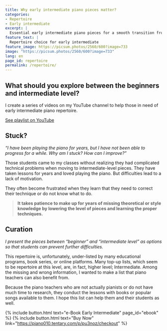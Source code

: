 ```yaml
---
title: Why early intermediate piano pieces matter? 
categories:
- Repertoire
- Early intermediate
excerpt: |
  Essential early intermediate piano pieces for a smooth transition from beginner to intermediate. Curated YouTube playlist and eBook help students tackle technical challenges and avoid frustration. Ideal for self-learners and teachers, fills gaps in traditional resources, empowering confident progress.
feature_text: |
  Repertoire choice for early intermediate
feature_image: https://picsum.photos/2560/600?image=733
image: "https://picsum.photos/2560/600?image=733"
lang: en
page_id: repertoire
permalink: /repertoire/
---
```


## What should you explore between the beginners and intermediate level?

​I create a series of videos on my YouTube channel to help those in need of early intermediate piano repertoire.

​[See playlist on YouTube](https://www.youtube.com/playlist?list=PLoEVTzF1FSNF3wVZ9sMMEoSVKzxYDL5Zk) 

## Stuck?

_“I have been playing the piano for years, but I have not been able to progress for a while. Why am I stuck? How can I improve?”_

Those students came to my classes without realizing they had complicated technical problems when moving to intermediate-level pieces. They have taken lessons for years and loved playing the piano. But difficulties lead to a lack of motivation. 

They often become frustrated when they learn that they need to correct their technique or do not know what to do.

> **It takes patience to make up for years of missing theoretical or style knowledge by lowering the level of pieces and learning the proper techniques.**

## Curation

_I present the pieces between “beginner” and “intermediate level” as options so that students can prevent further difficulties._

This repertoire is, unfortunately, under-listed by many educational programs, book series, or online platforms. Many top-up lists, which seem to be repertoire at this level, are, in fact, higher level; Intermediate. Among the missing and wrong information, I wanted to make a list that piano teachers can also benefit from.

Because the piano teachers who are not actually pianists or do not have much time to research, they conduct the lessons with books or popular songs available to them. I hope this list can help them and their students as well.

{% include button.html text="e-Book Early Intermediate" page_id="ebook" %} {% include button.html text="Buy Now" link="https://piano010.tentary.com/p/pu3noz/checkout" %}
